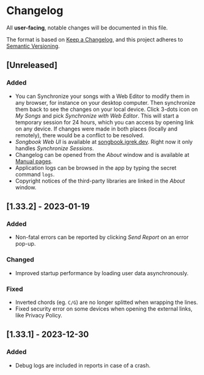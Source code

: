 # Changelog
All **user-facing**, notable changes will be documented in this file.

The format is based on [Keep a Changelog](https://keepachangelog.com/en/1.0.0/),
and this project adheres to [Semantic Versioning](https://semver.org/spec/v2.0.0.html).

## [Unreleased]
### Added
- You can Synchronize your songs with a Web Editor to modify them in any browser, for instance on your desktop computer.
  Then synchronize them back to see the changes on your local device.
  Click 3-dots icon on *My Songs* and pick *Synchronize with Web Editor*.
  This will start a temporary session for 24 hours, which you can access by opening link on any device.
  If changes were made in both places (locally and remotely), there would be a conflict to be resolved.
- *Songbook Web UI* is available at [songbook.igrek.dev](https://songbook.igrek.dev/ui).
  Right now it only handles *Synchronize Sessions*.
- Changelog can be opened from the *About* window
  and is available at [Manual pages](https://igrek51.github.io/android-songbook/CHANGELOG/).
- Application logs can be browsed in the app by typing the secret command `logs`.
- Copyright notices of the third-party libraries are linked in the *About* window.

## [1.33.2] - 2023-01-19
### Added
- Non-fatal errors can be reported by clicking *Send Report* on an error pop-up.

### Changed
- Improved startup performance by loading user data asynchronously.

### Fixed
- Inverted chords (eg. `C/G`) are no longer splitted when wrapping the lines.
- Fixed security error on some devices when opening the external links, like Privacy Policy.

## [1.33.1] - 2023-12-30
### Added
- Debug logs are included in reports in case of a crash.

